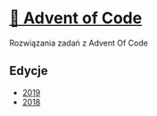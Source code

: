 # [🎄 Advent of Code](https://adventofcode.com/)
Rozwiązania zadań z Advent Of Code

## Edycje

- [2019](https://github.com/ceski23/AdventOfCode/tree/2019)
- [2018](https://github.com/ceski23/AdventOfCode/tree/2018)